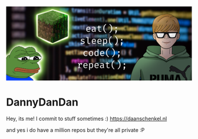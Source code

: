 [![Banner](banner.png)](https://daanschenkel.nl)
# DannyDanDan

Hey, its me! I commit to stuff sometimes :)
https://daanschenkel.nl

and yes i do have a million repos but they're all private :P
